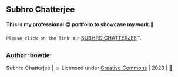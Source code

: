 ## Subhro Chatterjee

#### This is my professional :relieved: portfolio to showcase my work.:man:

`Please click on the link ` :point_right: [SUBHRO CHATTERJEE](https://subhrochatterjee.netlify.com/):tm:.

### Author :bowtie:
Subhro Chatterjee | :relaxed: Licensed under [Creative Commons](https://creativecommons.org/licenses/by-sa/4.0/) | 2023 | :pray:
